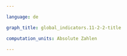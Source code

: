 ```yaml
---

language: de   

graph_title: global_indicators.11-2-2-title

computation_units: Absolute Zahlen

---
```


